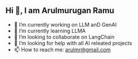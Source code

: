 ## Hi 👋, I am Arulmurugan Ramu 


- 🔭 I’m currently working on LLM anD GenAI
- 🌱 I’m currently learning LLMA
- 👯 I’m looking to collaborate on LangChain
- 🤔 I’m looking for help with  all AI releated projects
- 📫 How to reach me: arulmr@gmail.com


